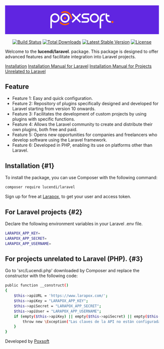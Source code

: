<p align="center"><a href="http://poxsoft.com" target="_blank"><img src="src/img/poxsoft.png" width="800" alt="Poxsoft Logo"></a></p>

<p align="center">
    <a href="https://github.com/Poxsoft/lucendi"><img src="https://img.shields.io/badge/Github-Free_code-red?logo=github&logoColor=white" alt="Build Status"></a>
    <a href="https://packagist.org/packages/lucendi/laravel"><img src="https://img.shields.io/badge/downloads-1M-green" alt="Total Downloads"></a>
    <a href="https://packagist.org/packages/lucendi/laravel"><img src="https://img.shields.io/badge/packagist-v1.0.0-blue" alt="Latest Stable Version"></a>
    <a href="https://packagist.org/packages/lucendi/laravel"><img src="https://img.shields.io/badge/license-GPL_2.0-green" alt="License"></a>
</p>

Welcome to the **lucendi/laravel**.  package. This package is designed to offer advanced features and facilitate integration into Laravel projects.

[Installation](#1)
[Installation Manual for Laravel](#2)
[Installation Manual for Projects Unrelated to Laravel](#3)

## Feature
- Feature 1: Easy and quick configuration.
- Feature 2: Repository of plugins specifically designed and developed for Laravel starting from version 10 onwards.
- Feature 3: Facilitates the development of custom projects by using plugins with specific functions.
- Feature 4: Allows the Laravel community to create and distribute their own plugins, both free and paid.
- Feature 5: Opens new opportunities for companies and freelancers who develop software using the Laravel framework.
- Feature 6: Developed in PHP, enabling its use on platforms other than Laravel.

## Installation {#1}
To install the package, you can use Composer with the following command:

```bash
composer require lucendi/laravel
```

Sign up for free at [Larapox](http://larapox.com/login),  to get your user and access token.

## For Laravel projects {#2}
Declare the following environment variables in your Laravel .env file.

```bash
LARAPOX_APP_KEY=
LARAPOX_APP_SECRET=
LARAPOX_APP_USERNAME=
```

## For projects unrelated to Laravel (PHP). {#3}
Go to 'src/Lucendi.php' downloaded by Composer and replace the constructor with the following code:

```bash
public function __construct()
{
    $this->apiURL = 'https://www.larapox.com/';
    $this->apiKey = "LARAPOX_APP_KEY";
    $this->apiSecret = "LARAPOX_APP_SECRET";
    $this->apiUser = "LARAPOX_APP_USERNAME";
    if (empty($this->apiKey) || empty($this->apiSecret) || empty($this->apiUser)) {
        throw new \Exception("Las claves de la API no están configuradas correctamente.");
    }
}
```

Developed by [Poxsoft](http://poxsoft.com)